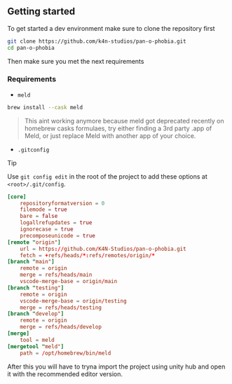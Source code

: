 ## Getting started

To get started a dev environment make sure to clone the repository first

```sh
git clone https://github.com/k4n-studios/pan-o-phobia.git
cd pan-o-phobia
```

Then make sure you met the next requirements

### Requirements

- `meld`

```sh
brew install --cask meld
```

> This aint working anymore because meld got deprecated recently on homebrew casks formulaes, try either finding a 3rd party .app of Meld, or just replace Meld with another app of your choice.

- `.gitconfig`

> [!TIP]
> Use `git config edit` in the root of the project to add these options at `<root>/.git/config`.

```toml
[core]
	repositoryformatversion = 0
	filemode = true
	bare = false
	logallrefupdates = true
	ignorecase = true
	precomposeunicode = true
[remote "origin"]
	url = https://github.com/K4N-Studios/pan-o-phobia.git
	fetch = +refs/heads/*:refs/remotes/origin/*
[branch "main"]
	remote = origin
	merge = refs/heads/main
	vscode-merge-base = origin/main
[branch "testing"]
	remote = origin
	vscode-merge-base = origin/testing
	merge = refs/heads/testing
[branch "develop"]
	remote = origin
	merge = refs/heads/develop
[merge]
	tool = meld
[mergetool "meld"]
	path = /opt/homebrew/bin/meld
```

After this you will have to tryna import the project using unity hub and open it with the recommended editor version.

